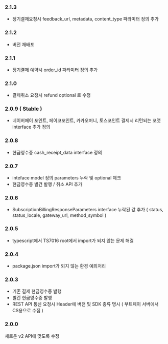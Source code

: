 ### 2.1.3
* 정기결제요청시 feedback_url, metadata, content_type 파라미터 정의 추가 

### 2.1.2
* 버전 재배포 

### 2.1.1
* 정기결제 예약시 order_id 파라미터 정의 추가 

### 2.1.0 
* 결제취소 요청시 refund optional 로 수정 

### 2.0.9 ( Stable )

* 네이버페이 포인트, 페이코포인트, 카카오머니, 토스포인트 결제시 리턴되는 포맷 interface 추가 정의

### 2.0.8

* 현금영수증 cash_receipt_data interface 정의

### 2.0.7

* inteface model 정의 parameters 누락 및 optional 체크
* 현금영수증 별건 발행 / 취소 API 추가

### 2.0.6

* SubscriptionBillingResponseParameters interface 누락된 값 추가 ( status, status_locale, gateway_url, method_symbol )

### 2.0.5

* typescript에서 TS7016 root에서 import가 되지 않는 문제 해결

### 2.0.4

* package.json import가 되지 않는 환경 예외처리

### 2.0.3

* 기존 결제 현금영수증 발행
* 별건 현금영수증 발행
* REST API 통신 요청시 Header에 버전 및 SDK 종류 명시 ( 부트페이 서버에서 CS용으로 수집 )

### 2.0.0

새로운 v2 API에 맞도록 수정